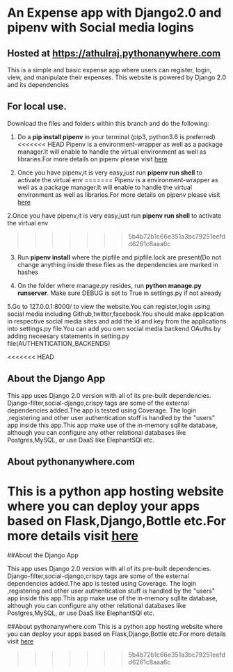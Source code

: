 # An Expense app with Django2.0 and pipenv with Social media logins

## Hosted at https://athulraj.pythonanywhere.com

This is a simple and basic expense app where users can register, login, view, and manipulate their expenses.
This website is powered by Django 2.0 and its dependencies

## For local use.

Download the files and folders within this branch and do the following:
1. Do a **pip install pipenv** in your terminal (pip3, python3.6 is preferred)
<<<<<<< HEAD
   Pipenv is a environment-wrapper as well as a package manager.It will enable to handle the virtual environment as well as libraries.For more details on pipenv please visit [here](https://pipenv.readthedocs.io/en/latest/)

2. Once you have pipenv,it is very easy,just run **pipenv run shell** to activate the virtual env
=======
   Pipenv is a environment-wrapper as well as a package manager.It will enable to handle the virtual environment as well as libraries.For more details on pipenv please visit [here](#https://pipenv.readthedocs.io/en/latest/)

2.Once you have pipenv,it is very easy,just run **pipenv run shell** to activate the virtual env
>>>>>>> 5b4b72b1c66e351a3bc79251eefdd6261c8aaa6c

3. Run **pipenv install** where the pipfile and pipfile.lock are present(Do not change anything inside these files as the dependencies are marked in hashes

4. On the folder where manage.py resides, run **python manage.py runserver**. Make sure DEBUG is set to True in settings.py if not already

5.Go to 127.0.0.1:8000/ to view the website.You can register,login using social media including Github,twitter,facebook.You should make application in respective social media sites and add the id and key from the applications into settings.py file.You can add you own social media backend OAuths by adding neceesary statements in setting.py file(AUTHENTICATION_BACKENDS)

<<<<<<< HEAD
## About the Django App

This app uses Django 2.0 version with all of its pre-built dependencies. Django-filter,social-django,crispy tags are some of the external dependencies added.The app is tested using Coverage. The login ,registering and other user authentication stuff is handled by the "users" app inside this app.This app make use of the in-memory sqllite database, although you can configure any other relational databases like Postgres,MySQL, or use DaaS like ElephantSQl etc.

## About pythonanywhere.com
This is a python app hosting website where you can deploy your apps based on Flask,Django,Bottle etc.For more details visit [here](https://pythonanywhere.com)
=======
##About the Django App

This app uses Django 2.0 version with all of its pre-built dependencies. Django-filter,social-django,crispy tags are some of the external dependencies added.The app is tested using Coverage. The login ,registering and other user authentication stuff is handled by the "users" app inside this app.This app make use of the in-memory sqllite database, although you can configure any other relational databases like Postgres,MySQL, or use DaaS like ElephantSQl etc.

##About pythonanywhere.com
This is a python app hosting website where you can deploy your apps based on Flask,Django,Bottle etc.For more details visit [here](#https://pythonanywhere.com)
>>>>>>> 5b4b72b1c66e351a3bc79251eefdd6261c8aaa6c
